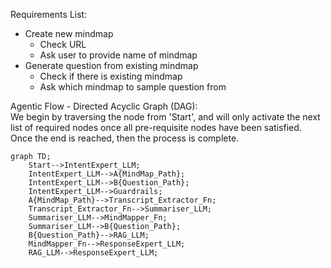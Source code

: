 Requirements List:
- Create new mindmap
  - Check URL
  - Ask user to provide name of mindmap
- Generate question from existing mindmap
  - Check if there is existing mindmap
  - Ask which mindmap to sample question from

Agentic Flow - Directed Acyclic Graph (DAG):  
We begin by traversing the node from 'Start', and will only activate the next list of required nodes  once all pre-requisite nodes have been satisfied.
Once the end is reached, then the process is complete.

```mermaid
graph TD;
    Start-->IntentExpert_LLM;
    IntentExpert_LLM-->A{MindMap_Path};
    IntentExpert_LLM-->B{Question_Path};
    IntentExpert_LLM-->Guardrails;
    A{MindMap_Path}-->Transcript_Extractor_Fn;
    Transcript_Extractor_Fn-->Summariser_LLM;
    Summariser_LLM-->MindMapper_Fn;
    Summariser_LLM-->B{Question_Path};
    B{Question_Path}-->RAG_LLM;
    MindMapper_Fn-->ResponseExpert_LLM;
    RAG_LLM-->ResponseExpert_LLM;

```

